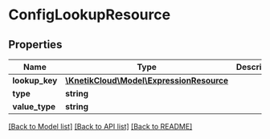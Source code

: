 # ConfigLookupResource

## Properties
Name | Type | Description | Notes
------------ | ------------- | ------------- | -------------
**lookup_key** | [**\KnetikCloud\Model\ExpressionResource**](ExpressionResource.md) |  | [optional] 
**type** | **string** |  | [optional] 
**value_type** | **string** |  | [optional] 

[[Back to Model list]](../README.md#documentation-for-models) [[Back to API list]](../README.md#documentation-for-api-endpoints) [[Back to README]](../README.md)


